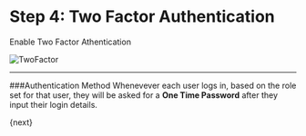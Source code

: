 # Step 4: Two Factor Authentication

Enable Two Factor Athentication

<img alt="TwoFactor" class="screenshot" src="{{docs_base_url}}/assets/img/setup-wizard/twofactor.png">

---
###Authentication Method
Whenevever each user logs in, based on the role set for that user,
they will be asked for a **One Time Password** after they input 
their login details.

{next}
